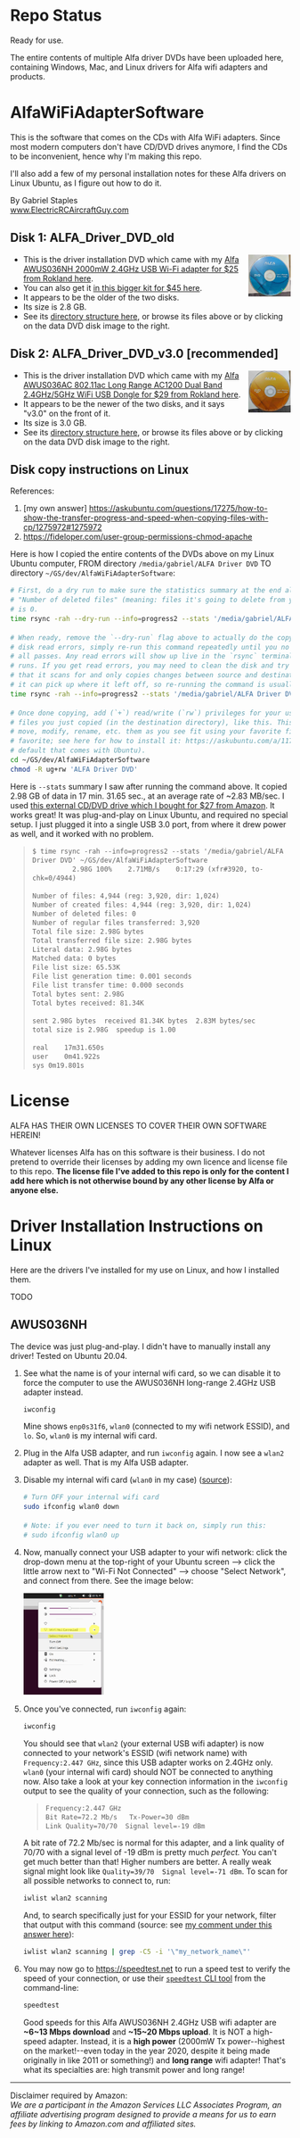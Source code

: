 # Repo Status

Ready for use. 

The entire contents of multiple Alfa driver DVDs have been uploaded here, containing Windows, Mac, and Linux drivers for Alfa wifi adapters and products. 


# AlfaWiFiAdapterSoftware

This is the software that comes on the CDs with Alfa WiFi adapters. Since most modern computers don't have CD/DVD drives anymore, I find the CDs to be inconvenient, hence why I'm making this repo.

I'll also add a few of my personal installation notes for these Alfa drivers on Linux Ubuntu, as I figure out how to do it.

By Gabriel Staples  
www.ElectricRCAircraftGuy.com  

## Disk 1: ALFA_Driver_DVD_old

<a href="ALFA_Driver_DVD_old" title="Click to browse ALFA_Driver_DVD_old files">
        <img align="right" width="15%" src="images/ALFA_Driver_DVD_old.jpg"> 
</a>

- This is the driver installation DVD which came with my [Alfa AWUS036NH 2000mW 2.4GHz USB Wi-Fi adapter for $25 from Rokland here](https://store.rokland.com/products/alfa-awus036nh-802-11n-wireless-n-usb-wi-fi-adapter-2-watt). 
- You can also get it [in this bigger kit for $45 here](https://store.rokland.com/products/alfa-awus036nh-2000mw-usb-wi-fi-luxury-pack-w-6-accessories). 
- It appears to be the older of the two disks.
- Its size is 2.8 GB.
- See its [directory structure here](ALFA_Driver_DVD_tree.md), or browse its files above or by clicking on the data DVD disk image to the right.

## Disk 2: ALFA_Driver_DVD_v3.0 [recommended]

<a href="ALFA_Driver_DVD_v3.0" title="Click to browse ALFA_Driver_DVD_v3.0 files">
        <img align="right" width="15%" src="images/ALFA_Driver_DVD_v3.0.jpg"> 
</a>

- This is the driver installation DVD which came with my [Alfa AWUS036AC 802.11ac Long Range AC1200 Dual Band 2.4GHz/5GHz WiFi USB Dongle for $29 from Rokland here](https://store.rokland.com/products/alfa-awus036ac-802-11ac-long-range-dual-band-wifi-usb-adapter).
- It appears to be the newer of the two disks, and it says "v3.0" on the front of it.
- Its size is 3.0 GB.
- See its [directory structure here](ALFA_Driver_DVD_v3.0_tree.md), or browse its files above or by clicking on the data DVD disk image to the right.

## Disk copy instructions on Linux

References:
1. [my own answer] https://askubuntu.com/questions/17275/how-to-show-the-transfer-progress-and-speed-when-copying-files-with-cp/1275972#1275972
1. https://fideloper.com/user-group-permissions-chmod-apache

Here is how I copied the entire contents of the DVDs above on my Linux Ubuntu computer, FROM directory `/media/gabriel/ALFA Driver DVD` TO directory `~/GS/dev/AlfaWiFiAdapterSoftware`:

```bash
# First, do a dry run to make sure the statistics summary at the end all looks good, and that
# "Number of deleted files" (meaning: files it's going to delete from your destination directory)
# is 0.
time rsync -rah --dry-run --info=progress2 --stats '/media/gabriel/ALFA Driver DVD' ~/GS/dev/AlfaWiFiAdapterSoftware

# When ready, remove the `--dry-run` flag above to actually do the copy. In the event there are any
# disk read errors, simply re-run this command repeatedly until you no longer get any errors and it
# all passes. Any read errors will show up live in the `rsync` terminal output while the command
# runs. If you get read errors, you may need to clean the disk and try again. `rsync` is great in
# that it scans for and only copies changes between source and destination, which makes it as though
# it can pick up where it left off, so re-running the command is usually very fast.
time rsync -rah --info=progress2 --stats '/media/gabriel/ALFA Driver DVD' ~/GS/dev/AlfaWiFiAdapterSoftware

# Once done copying, add (`+`) read/write (`rw`) privileges for your user and group (`ug`) to all
# files you just copied (in the destination directory), like this. This allows you to be able to
# move, modify, rename, etc. them as you see fit using your favorite file manager, such as nemo (my
# favorite; see here for how to install it: https://askubuntu.com/a/1173861/327339) or nautilus (the
# default that comes with Ubuntu).
cd ~/GS/dev/AlfaWiFiAdapterSoftware
chmod -R ug+rw 'ALFA Driver DVD'

```

Here is `--stats` summary I saw after running the command above. It copied 2.98 GB of data in 17 min. 31.65 sec., at an average rate of \~2.83 MB/sec. I used [this external CD/DVD drive which I bought for $27 from Amazon](https://amzn.to/369blHP). It works great! It was plug-and-play on Linux Ubuntu, and required no special setup. I just plugged it into a single USB 3.0 port, from where it drew power as well, and it worked with no problem. 

>     $ time rsync -rah --info=progress2 --stats '/media/gabriel/ALFA Driver DVD' ~/GS/dev/AlfaWiFiAdapterSoftware
>               2.98G 100%    2.71MB/s    0:17:29 (xfr#3920, to-chk=0/4944)   
> 
>     Number of files: 4,944 (reg: 3,920, dir: 1,024)
>     Number of created files: 4,944 (reg: 3,920, dir: 1,024)
>     Number of deleted files: 0
>     Number of regular files transferred: 3,920
>     Total file size: 2.98G bytes
>     Total transferred file size: 2.98G bytes
>     Literal data: 2.98G bytes
>     Matched data: 0 bytes
>     File list size: 65.53K
>     File list generation time: 0.001 seconds
>     File list transfer time: 0.000 seconds
>     Total bytes sent: 2.98G
>     Total bytes received: 81.34K
> 
>     sent 2.98G bytes  received 81.34K bytes  2.83M bytes/sec
>     total size is 2.98G  speedup is 1.00
> 
>     real    17m31.650s
>     user    0m41.922s
>     sys 0m19.801s


# License
ALFA HAS THEIR OWN LICENSES TO COVER THEIR OWN SOFTWARE HEREIN!

Whatever licenses Alfa has on this software is their business. I do not pretend to override their licenses by adding my own licence and license file to this repo. **The license file I've added to this repo is only for the content I add here which is not otherwise bound by any other license by Alfa or anyone else.**


# Driver Installation Instructions on Linux

Here are the drivers I've installed for my use on Linux, and how I installed them. 

TODO

## AWUS036NH

The device was just plug-and-play. I didn't have to manually install any driver! Tested on Ubuntu 20.04. 

1. See what the name is of your internal wifi card, so we can disable it to force the computer to use the AWUS036NH long-range 2.4GHz USB adapter instead.

    ```bash
    iwconfig

    ```

    Mine shows `enp0s31f6`, `wlan0` (connected to my wifi network ESSID), and `lo`. So, `wlan0` is my internal wifi card.

1. Plug in the Alfa USB adapter, and run `iwconfig` again. I now see a `wlan2` adapter as well. That is my Alfa USB adapter.
1. Disable my internal wifi card (`wlan0` in my case) ([source](https://askubuntu.com/a/204536/327339)):

    ```bash
    # Turn OFF your internal wifi card
    sudo ifconfig wlan0 down

    # Note: if you ever need to turn it back on, simply run this:
    # sudo ifconfig wlan0 up
    ```

1. Now, manually connect your USB adapter to your wifi network: click the drop-down menu at the top-right of your Ubuntu screen --> click the little arrow next to "Wi-Fi Not Connected" --> choose "Select Network", and connect from there. See the image below:

    <p align="left" width="100%">
        <img width="30%" src="images/Selection_035.png"> 
    </p>

1. Once you've connected, run `iwconfig` again:

    ```bash
    iwconfig
    ```

    You should see that `wlan2` (your external USB wifi adapter) is now connected to your network's ESSID (wifi network name) with `Frequency:2.447 GHz`, since this USB adapter works on 2.4GHz only. `wlan0` (your internal wifi card) should NOT be connected to anything now. Also take a look at your key connection information in the `iwconfig` output to see the quality of your connection, such as the following:

    >     Frequency:2.447 GHz
    >     Bit Rate=72.2 Mb/s   Tx-Power=30 dBm
    >     Link Quality=70/70  Signal level=-19 dBm  

    A bit rate of 72.2 Mb/sec is normal for this adapter, and a link quality of 70/70 with a signal level of -19 dBm is pretty much _perfect._ You can't get much better than that! Higher numbers are better. A really weak signal might look like `Quality=39/70  Signal level=-71 dBm`. To scan for all possible networks to connect to, run:

    ```bash
    iwlist wlan2 scanning
    ```

    And, to search specifically just for your ESSID for your network, filter that output with this command (source: see [my comment under this answer here](https://askubuntu.com/a/261410/327339)):

    ```bash
    iwlist wlan2 scanning | grep -C5 -i '\"my_network_name\"'
    ```

1. You may now go to https://speedtest.net to run a speed test to verify the speed of your connection, or use their [`speedtest` CLI tool](https://www.speedtest.net/apps/cli) from the command-line:

    ```bash
    speedtest
    ```

    Good speeds for this Alfa AWUS036NH 2.4GHz USB wifi adapter are **\~6\~13 Mbps download** and **\~15\~20 Mbps upload**. It is NOT a high-speed adapter. Instead, it is a **high power** (2000mW Tx power--highest on the market!--even today in the year 2020, despite it being made originally in like 2011 or something!) and **long range** wifi adapter! That's what its specialties are: high transmit power and long range!



----

Disclaimer required by Amazon:  
_We are a participant in the Amazon Services LLC Associates Program, an affiliate advertising program designed to provide a means for us to earn fees by linking to Amazon.com and affiliated sites._

